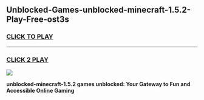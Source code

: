 
## Unblocked-Games-unblocked-minecraft-1.5.2-Play-Free-ost3s
<h3>
<a href="https://premium76.site?title=unblocked-minecraft-1.5.2&ref=10A">CLICK TO PLAY</a></h3>
<hr>

<h3>
<a href="https://premium76.site?title=unblocked-minecraft-1.5.2&ref=10A">CLICK 2 PLAY</a>
  
</h3>

<a href="https://premium76.site?title=unblocked-minecraft-1.5.2&ref=10A"><img src="https://clearcache.store/games.png"></a>


**unblocked-minecraft-1.5.2 games unblocked: Your Gateway to Fun and Accessible Online Gaming**
